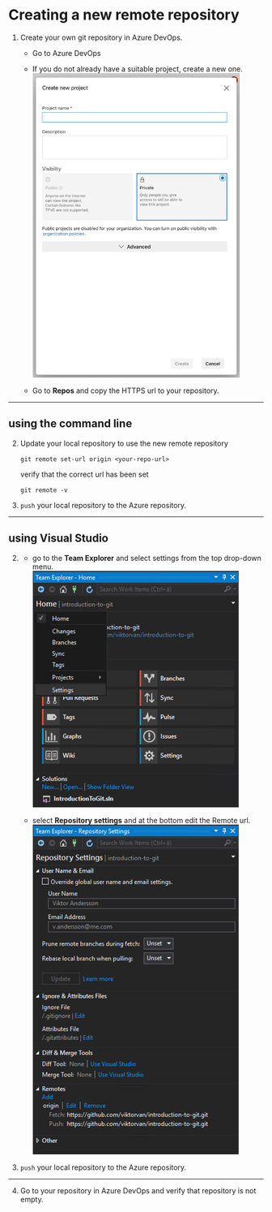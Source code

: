 # Creating a new remote repository

1. Create your own git repository in Azure DevOps.
    - Go to Azure DevOps 
    - If you do not already have a suitable project, create a new one.
        <img src="../images/devops_create_project.png" height="600">


    - Go to **Repos** and copy the HTTPS url to your repository.

---

## using the command line

2. Update your local repository to use the new remote repository 
    ```
    git remote set-url origin <your-repo-url>
    ```
    verify that the correct url has been set
    ```
    git remote -v
    ```

3. `push` your local repository to the Azure repository.

---

## using Visual Studio
2.
    - go to the **Team Explorer** and select settings from the top drop-down menu.  
        <img src="../images/team_explorer.png">  


    - select **Repository settings** and at the bottom edit the Remote url.  
        <img src="../images/team_explorer_settings.png">

3. `push` your local repository to the Azure repository.

---

4. Go to your repository in Azure DevOps and verify that repository is not empty.